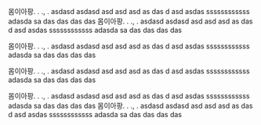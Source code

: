 몸이아팡. . ., .
asdasd
asdasd
asd
asd
asd
as
das
d
asd
asdas
ssssssssssss
adasda
sa
das
das
das
das
몸이아팡. . ., .
asdasd
asdasd
asd
asd
asd
as
das
d
asd
asdas
ssssssssssss
adasda
sa
das
das
das
das

몸이아팡. . ., .
asdasd
asdasd
asd
asd
asd
as
das
d
asd
asdas
ssssssssssss
adasda
sa
das
das
das
das

몸이아팡. . ., .
asdasd
asdasd
asd
asd
asd
as
das
d
asd
asdas
ssssssssssss
adasda
sa
das
das
das
das

몸이아팡. . ., .
asdasd
asdasd
asd
asd
asd
as
das
d
asd
asdas
ssssssssssss
adasda
sa
das
das
das
das
몸이아팡. . ., .
asdasd
asdasd
asd
asd
asd
as
das
d
asd
asdas
ssssssssssss
adasda
sa
das
das
das
das
